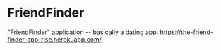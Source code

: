 # FriendFinder
"FriendFinder" application -- basically a dating app.
https://the-friend-finder-app-rlse.herokuapp.com/
